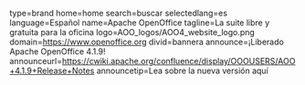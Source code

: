 type=brand
home=home
search=buscar
selectedlang=es
language=Español
name=Apache OpenOffice
tagline=La suite libre y gratuita para la oficina
logo=AOO_logos/AOO4_website_logo.png
domain=https://www.openoffice.org
divid=bannera
announce=¡Liberado Apache OpenOffice 4.1.9!
announceurl=https://cwiki.apache.org/confluence/display/OOOUSERS/AOO+4.1.9+Release+Notes
announcetip=Lea sobre la nueva versión aquí
~~~~~~
